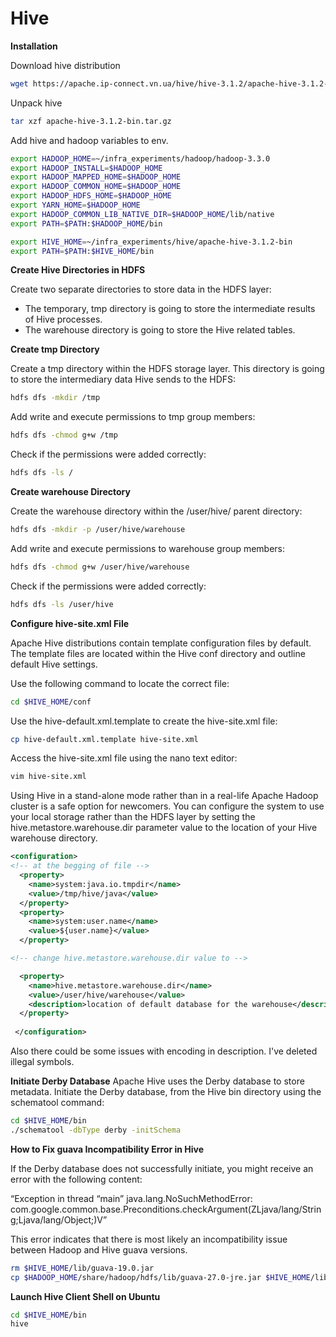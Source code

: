 # Hive

**Installation**

Download hive distribution
```bash
wget https://apache.ip-connect.vn.ua/hive/hive-3.1.2/apache-hive-3.1.2-bin.tar.gz
```
Unpack hive
```bash
tar xzf apache-hive-3.1.2-bin.tar.gz
```

Add hive and hadoop variables to env.
```bash
export HADOOP_HOME=~/infra_experiments/hadoop/hadoop-3.3.0
export HADOOP_INSTALL=$HADOOP_HOME
export HADOOP_MAPPED_HOME=$HADOOP_HOME
export HADOOP_COMMON_HOME=$HADOOP_HOME
export HADOOP_HDFS_HOME=$HADOOP_HOME
export YARN_HOME=$HADOOP_HOME
export HADOOP_COMMON_LIB_NATIVE_DIR=$HADOOP_HOME/lib/native
export PATH=$PATH:$HADOOP_HOME/bin

export HIVE_HOME=~/infra_experiments/hive/apache-hive-3.1.2-bin
export PATH=$PATH:$HIVE_HOME/bin
```
**Create Hive Directories in HDFS**

Create two separate directories to store data in the HDFS layer:

 * The temporary, tmp directory is going to store the intermediate results of Hive processes.
 * The warehouse directory is going to store the Hive related tables.
 
**Create tmp Directory**

Create a tmp directory within the HDFS storage layer. This directory is going to store the intermediary data Hive sends to the HDFS:

```bash
hdfs dfs -mkdir /tmp
```
Add write and execute permissions to tmp group members:
```bash
hdfs dfs -chmod g+w /tmp
```
Check if the permissions were added correctly:
```bash
hdfs dfs -ls /
```

**Create warehouse Directory**

Create the warehouse directory within the /user/hive/ parent directory:
```bash
hdfs dfs -mkdir -p /user/hive/warehouse
```
Add write and execute permissions to warehouse group members:
```bash
hdfs dfs -chmod g+w /user/hive/warehouse
```
Check if the permissions were added correctly:
```bash
hdfs dfs -ls /user/hive
```

**Configure hive-site.xml File**

Apache Hive distributions contain template configuration files by default. The template files are located within the Hive conf directory and outline default Hive settings.

Use the following command to locate the correct file:

```bash
cd $HIVE_HOME/conf
```
Use the hive-default.xml.template to create the hive-site.xml file:
```bash
cp hive-default.xml.template hive-site.xml
```
Access the hive-site.xml file using the nano text editor:
```bash
vim hive-site.xml
```
Using Hive in a stand-alone mode rather than in a real-life Apache Hadoop cluster is a safe option for newcomers. You can configure the system to use your local storage rather than the HDFS layer by setting the hive.metastore.warehouse.dir parameter value to the location of your Hive warehouse directory.
```xml
<configuration>
<!-- at the begging of file -->
  <property>
    <name>system:java.io.tmpdir</name>
    <value>/tmp/hive/java</value>
  </property>
  <property>
    <name>system:user.name</name>
    <value>${user.name}</value>
  </property>

<!-- change hive.metastore.warehouse.dir value to -->

  <property>
    <name>hive.metastore.warehouse.dir</name>
    <value>/user/hive/warehouse</value>
    <description>location of default database for the warehouse</description>
  </property>
  
 </configuration>

```
Also there could be some issues with encoding in description. I've deleted illegal symbols. 

**Initiate Derby Database**
Apache Hive uses the Derby database to store metadata. Initiate the Derby database, from the Hive bin directory using the schematool command:
```bash
cd $HIVE_HOME/bin
./schematool -dbType derby -initSchema 
```

**How to Fix guava Incompatibility Error in Hive**

If the Derby database does not successfully initiate,  you might receive an error with the following content:

“Exception in thread “main” java.lang.NoSuchMethodError: com.google.common.base.Preconditions.checkArgument(ZLjava/lang/String;Ljava/lang/Object;)V”

This error indicates that there is most likely an incompatibility issue between Hadoop and Hive guava versions.

```bash
rm $HIVE_HOME/lib/guava-19.0.jar
cp $HADOOP_HOME/share/hadoop/hdfs/lib/guava-27.0-jre.jar $HIVE_HOME/lib/
```

**Launch Hive Client Shell on Ubuntu**

```bash
cd $HIVE_HOME/bin
hive
```
